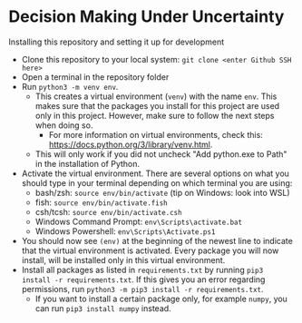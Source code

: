 # Decision Making Under Uncertainty

Installing this repository and setting it up for development

- Clone this repository to your local system: `git clone <enter Github SSH here>`
- Open a terminal in the repository folder
- Run `python3 -m venv env`.
  - This creates a virtual environment (`venv`) with the name `env`. This makes sure that the packages you install for this project are used only in this project. However, make sure to follow the next steps when doing so.
    - For more information on virtual environments, check this: https://docs.python.org/3/library/venv.html.
  - This will only work if you did not uncheck "Add python.exe to Path" in the installation of Python.
- Activate the virtual environment. There are several options on what you should type in your terminal depending on which terminal you are using:
  - bash/zsh: `source env/bin/activate` (tip on Windows: look into WSL)
  - fish: `source env/bin/activate.fish`
  - csh/tcsh: `source env/bin/activate.csh`
  - Windows Command Prompt: `env\Scripts\activate.bat`
  - Windows Powershell: `env\Scripts\Activate.ps1`
- You should now see `(env)` at the beginning of the newest line to indicate that the virtual environment is activated. Every package you will now install, will be installed only in this virtual environment.
- Install all packages as listed in `requirements.txt` by running `pip3 install -r requirements.txt`. If this gives you an error regarding permissions, run `python3 -m pip3 install -r requirements.txt`.
  - If you want to install a certain package only, for example `numpy`, you can run `pip3 install numpy` instead.
